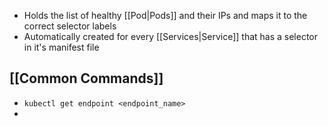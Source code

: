 - Holds the list of healthy [[Pod|Pods]] and their IPs and maps it to the correct selector labels
- Automatically created for every [[Services|Service]] that has a selector in it's manifest file
## [[Common Commands]]
- `kubectl get endpoint <endpoint_name>`
- 